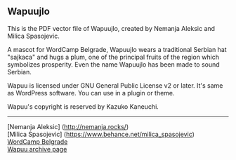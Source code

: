 Wapuujlo
------  

This is the PDF vector file of Wapuujlo, created by Nemanja Aleksic and Milica Spasojevic.

A mascot for WordCamp Belgrade, Wapuujlo wears a traditional Serbian hat "sajkaca" and hugs a plum, one of the principal fruits of the region which symbolizes prosperity. Even the name Wapuujlo has been made to sound Serbian.

Wapuu is licensed under GNU General Public License v2 or later. It's same as WordPress software. You can use in a plugin or theme.

Wapuu's copyright is reserved by Kazuko Kaneuchi.

------  
[Nemanja Aleksic] (http://nemanja.rocks/)   
[Milica Spasojevic] (https://www.behance.net/milica_spasojevic)   
[WordCamp Belgrade](https://belgrade.wordcamp.org/2015/)   
[Wapuu archive page](http://jawordpressorg.github.io/wapuu/)   